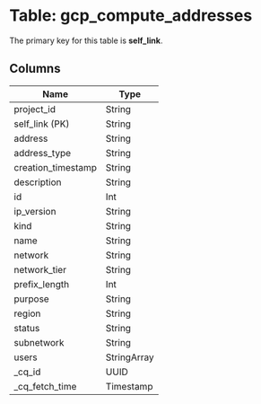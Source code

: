 # Table: gcp_compute_addresses


The primary key for this table is **self_link**.


## Columns
| Name          | Type          |
| ------------- | ------------- |
|project_id|String|
|self_link (PK)|String|
|address|String|
|address_type|String|
|creation_timestamp|String|
|description|String|
|id|Int|
|ip_version|String|
|kind|String|
|name|String|
|network|String|
|network_tier|String|
|prefix_length|Int|
|purpose|String|
|region|String|
|status|String|
|subnetwork|String|
|users|StringArray|
|_cq_id|UUID|
|_cq_fetch_time|Timestamp|